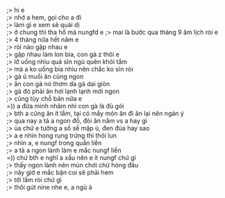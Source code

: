 ;> hi e<br>
;> nhớ a hem, gọi cho a đi<br>
;> làm gì e xem sẽ quài dị<br>
;> ở chung thì tha hồ mà nungfd e
;> mai là bước qua tháng 9 âm lịch ròi e<br>
;> 4 tháng nữa hết năm e<br>
;> ròi nào gặp nhau e<br>
;> gặp nhau làm lon bia, con gà z thôi e<br>
;> lỡ uống nhìu quá sĩn ngủ quên khỏi tắm<br>
;> mà a ko uống bia nhìu nên chắc ko sĩn ròi<br>
;> gà ủ muối ăn cũng ngon<br>
;> ăn con gà nó thơm da gà dai giòn<br>
;> gà đó phải ăn hơi lạnh lạnh mới ngon<br>
;> cũng tùy chỗ bán nữa e<br>
=)) a đứa mình nhâm nhi con gà là đủ gòi<br>
;> bth a cũng ăn ít lắm, tại có mấy món ăn đi ăn lại nên ngán ý<br>
;> qua nay a tả a ngon đồ, đòi ăn nằm vs a hay gì<br>
;> ủa chứ e tưởng a sồ sề mập ú, đen đúa hay sao<br>
;> a e nhìn hong rụng trứng thì thôi lun<br>
;> nhìn a, e nungf trong quần liền<br>
;> a tả a ngon lành làm e mắc nungf liền<br>
=)) chứ bth e nghĩ a xấu nên e ít nungf chứ gì<br>
;> thấy ngon lành nên mún chơi chứ hỏng đâu<br>
;> nãy giờ e mắc bận coi sẽ phải hem<br>
;> tới lắm ròi chứ gì<br>
;> thôi gút nine nhe e, a ngủ à
